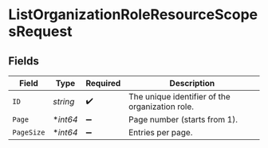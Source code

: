 # ListOrganizationRoleResourceScopesRequest


## Fields

| Field                                           | Type                                            | Required                                        | Description                                     |
| ----------------------------------------------- | ----------------------------------------------- | ----------------------------------------------- | ----------------------------------------------- |
| `ID`                                            | *string*                                        | :heavy_check_mark:                              | The unique identifier of the organization role. |
| `Page`                                          | **int64*                                        | :heavy_minus_sign:                              | Page number (starts from 1).                    |
| `PageSize`                                      | **int64*                                        | :heavy_minus_sign:                              | Entries per page.                               |